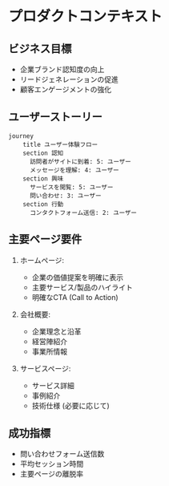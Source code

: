 # プロダクトコンテキスト

## ビジネス目標
- 企業ブランド認知度の向上
- リードジェネレーションの促進
- 顧客エンゲージメントの強化

## ユーザーストーリー
```mermaid
journey
    title ユーザー体験フロー
    section 認知
      訪問者がサイトに到着: 5: ユーザー
      メッセージを理解: 4: ユーザー
    section 興味
      サービスを閲覧: 5: ユーザー
      問い合わせ: 3: ユーザー
    section 行動
      コンタクトフォーム送信: 2: ユーザー
```

## 主要ページ要件
1. ホームページ:
   - 企業の価値提案を明確に表示
   - 主要サービス/製品のハイライト
   - 明確なCTA (Call to Action)

2. 会社概要:
   - 企業理念と沿革
   - 経営陣紹介
   - 事業所情報

3. サービスページ:
   - サービス詳細
   - 事例紹介
   - 技術仕様 (必要に応じて)

## 成功指標
- 問い合わせフォーム送信数
- 平均セッション時間
- 主要ページの離脱率

